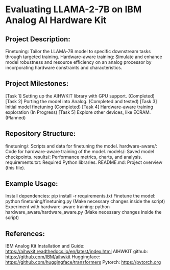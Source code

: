 # Evaluating LLAMA-2-7B on IBM Analog AI Hardware Kit

## Project Description:

Finetuning: Tailor the LLAMA-7B model to specific downstream tasks through targeted training.
Hardware-aware training: Simulate and enhance model robustness and resource efficiency on an analog processor by incorporating hardware constraints and characteristics.

## Project Milestones:

[Task 1] Setting up the AIHWKIT library with GPU support. (Completed)
[Task 2] Porting the model into Analog. (Completed and tested)
[Task 3] Initial model finetuning (Completed)
[Task 4] Hardware-aware training exploration (In Progress)
[Task 5] Explore other devices, like ECRAM. (Planned)

## Repository Structure:

finetuning/: Scripts and data for finetuning the model.
hardware-aware/: Code for hardware-aware training of the model.
models/: Saved model checkpoints.
results/: Performance metrics, charts, and analysis.
requirements.txt: Required Python libraries.
README.md: Project overview (this file).

## Example Usage:

Install dependencies: pip install -r requirements.txt
Finetune the model: python finetuning/finetuning.py (Make necessary changes inside the script)
Experiment with hardware-aware training: python hardware_aware/hardware_aware.py (Make necessary changes inside the script)

## References:
IBM Analog Kit Installation and Guide: https://aihwkit.readthedocs.io/en/latest/index.html
AIHWKIT github: https://github.com/IBM/aihwkit
Huggingface: https://github.com/huggingface/transformers
Pytorch: https://pytorch.org
